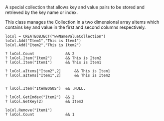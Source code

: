 ﻿A special collection that allows key and value pairs to be stored and retrieved by the key name or index. 

This class manages the Collection in a two dimensional array aItems which contains key and value in the first and second columns respectively.

```foxpro
loCol = CREATEOBJECT("wwNameValueCollection")
loCol.Add("Item1","This is Item1")
loCol.Add("Item2","This is Item2")

? loCol.Count              && 2
? loCol.Item("Item2")      && This is Item2
? loCol.Item("Item1")      && This is Item1

? loCol.aItems["Item2",2]      && This is Item1
? loCol.aItems["Item1",2]      && This is Item2


? loCol.Item("ItemBOGUS")  && .NULL.

? loCol.GetIndex("Item2")  && 2
? loCol.GetKey(2)          && Item2

loCol.Remove("Item1")
? loCol.Count              && 1
```